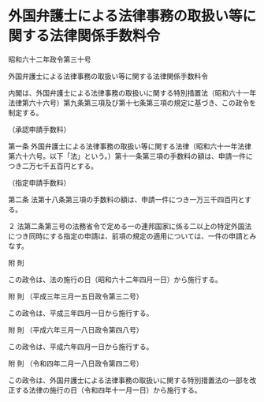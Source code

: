 # 外国弁護士による法律事務の取扱い等に関する法律関係手数料令

昭和六十二年政令第三十号

外国弁護士による法律事務の取扱い等に関する法律関係手数料令

内閣は、外国弁護士による法律事務の取扱いに関する特別措置法（昭和六十一年法律第六十六号）第九条第三項及び第十七条第三項の規定に基づき、この政令を制定する。

（承認申請手数料）

第一条 外国弁護士による法律事務の取扱い等に関する法律（昭和六十一年法律第六十六号。以下「法」という。）第十一条第三項の手数料の額は、申請一件につき二万七千五百円とする。

（指定申請手数料）

第二条 法第十八条第三項の手数料の額は、申請一件につき一万三千四百円とする。

２ 法第二条第三号の法務省令で定める一の連邦国家に係る二以上の特定外国法につき同時にする指定の申請は、前項の規定の適用については、一件の申請とみなす。

附 則

この政令は、法の施行の日（昭和六十二年四月一日）から施行する。

附 則 （平成三年三月一五日政令第三二号）

この政令は、平成三年四月一日から施行する。

附 則 （平成六年三月一八日政令第四八号）

この政令は、平成六年四月一日から施行する。

附 則 （令和四年二月一八日政令第四二号）

この政令は、外国弁護士による法律事務の取扱いに関する特別措置法の一部を改正する法律の施行の日（令和四年十一月一日）から施行する。
